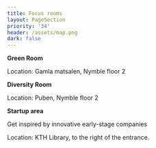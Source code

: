 ```yaml
---
title: Focus rooms
layout: PageSection
priority: '34'
header: /assets/map.png
dark: false
---
```

**Green Room**

Location: Gamla matsalen, Nymble floor 2

**Diversity Room**

Location: Puben, Nymble floor 2

**Startup area**

Get inspired by innovative early-stage companies 

Location: KTH Library, to the right of the entrance.
